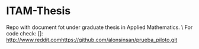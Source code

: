 # ITAM-Thesis
Repo with document fot under graduate thesis in Applied Mathematics. \\
For code check:
[]: http://www.reddit.comhttps://github.com/alonsinsan/prueba_piloto.git
